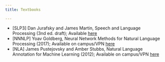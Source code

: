 ```yaml
---
title: Textbooks

---
```


- [SLP3] Dan Jurafsky and James Martin, Speech and Language Processing (3nd ed. draft); Available [here](https://web.stanford.edu/~jurafsky/slp3/)
- [NNNLP] Yoav Goldberg, Neural Network Methods for Natural Language Processing (2017); Available on campus/VPN [here](https://link.springer.com/book/10.1007/978-3-031-02165-7)
- [NLA] James Pustejovsky and Amber Stubbs, Natural Language Annotation for Machine Learning (2012); Available on campus/VPN [here](https://na07.alma.exlibrisgroup.com/view/action/uresolver.do?operation=resolveService&package_service_id=47045655080006531&institutionId=6531&customerId=6530)
